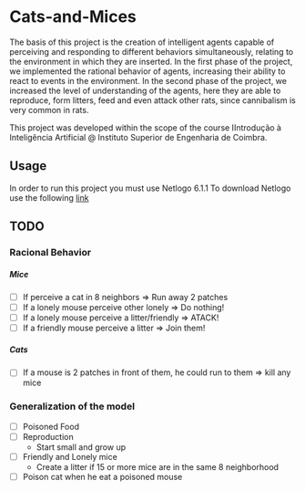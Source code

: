 # Cats-and-Mices
The basis of this project is the creation of intelligent agents capable of perceiving and responding to different behaviors simultaneously, relating to the environment in which they are inserted.
In the first phase of the project, we implemented the rational behavior of agents, increasing their ability to react to events in the environment.
In the second phase of the project, we increased the level of understanding of the agents, here they are able to reproduce, form litters, feed and even attack other rats, since cannibalism is very common in rats.

This project was developed within the scope of the course IIntrodução à Inteligência Artificial @ Instituto Superior de Engenharia de Coimbra.

## Usage
In order to run this project you must use Netlogo 6.1.1
To download Netlogo use the following [link](https://ccl.northwestern.edu/netlogo/)

## TODO
### Racional Behavior
##### Mice
- [ ] If perceive a cat in 8 neighbors => Run away 2 patches
- [ ] If a lonely mouse perceive other lonely => Do nothing!
- [ ] If a lonely mouse perceive a litter/friendly => ATACK!
- [ ] If a friendly mouse perceive a litter => Join them!

##### Cats
- [ ] If a mouse is 2 patches in front of them, he could run to them => kill any mice

### Generalization of the model
- [ ] Poisoned Food
- [ ] Reproduction
    - Start small and grow up
- [ ] Friendly and Lonely mice
    - Create a litter if 15 or more mice are in the same 8 neighborhood
- [ ] Poison cat when he eat a poisoned mouse
